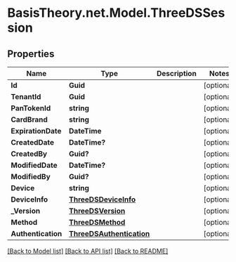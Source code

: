# BasisTheory.net.Model.ThreeDSSession

## Properties

Name | Type | Description | Notes
------------ | ------------- | ------------- | -------------
**Id** | **Guid** |  | [optional] 
**TenantId** | **Guid** |  | [optional] 
**PanTokenId** | **string** |  | [optional] 
**CardBrand** | **string** |  | [optional] 
**ExpirationDate** | **DateTime** |  | [optional] 
**CreatedDate** | **DateTime?** |  | [optional] 
**CreatedBy** | **Guid?** |  | [optional] 
**ModifiedDate** | **DateTime?** |  | [optional] 
**ModifiedBy** | **Guid?** |  | [optional] 
**Device** | **string** |  | [optional] 
**DeviceInfo** | [**ThreeDSDeviceInfo**](ThreeDSDeviceInfo.md) |  | [optional] 
**_Version** | [**ThreeDSVersion**](ThreeDSVersion.md) |  | [optional] 
**Method** | [**ThreeDSMethod**](ThreeDSMethod.md) |  | [optional] 
**Authentication** | [**ThreeDSAuthentication**](ThreeDSAuthentication.md) |  | [optional] 

[[Back to Model list]](../README.md#documentation-for-models) [[Back to API list]](../README.md#documentation-for-api-endpoints) [[Back to README]](../README.md)

